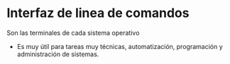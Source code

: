 # Interfaz de linea de comandos

Son las terminales de cada sistema operativo 

- Es muy útil para tareas muy técnicas, automatización, programación y administración de sistemas. 
